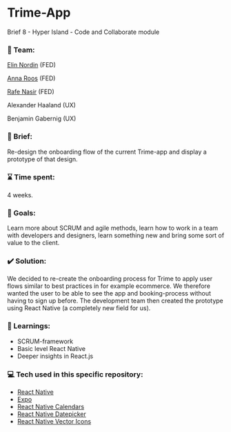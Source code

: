 # Trime-App
Brief 8 - Hyper Island - Code and Collaborate module


### :busts_in_silhouette: Team: 
[Elin Nordin](https://github.com/elinordin) (FED)

[Anna Roos](https://github.com/AnnaRoos) (FED)

[Rafe Nasir](https://github.com/rafenasir) (FED)

Alexander Haaland (UX)

Benjamin Gabernig (UX)


### :scroll: Brief:
Re-design the onboarding flow of the current Trime-app and display a prototype of that design.


### :hourglass: Time spent:
4 weeks.


### :checkered_flag: Goals:
Learn more about SCRUM and agile methods, learn how to work in a team with developers and designers, learn something new and bring some sort of value to the client.


### :heavy_check_mark: Solution:
We decided to re-create the onboarding process for Trime to apply user flows similar to best practices in for example ecommerce. We therefore wanted the user to be able to see the app and booking-process without having to sign up before. The development team then created the prototype using React Native (a completely new field for us).


### :closed_book: Learnings:

* SCRUM-framework
* Basic level React Native
* Deeper insights in React.js


### :computer: Tech used in this specific repository:
* [React Native](https://reactnative.dev/)
* [Expo](https://expo.io/)
* [React Native Calendars](https://github.com/wix/react-native-calendars)
* [React Native Datepicker](https://github.com/xgfe/react-native-datepicker)
* [React Native Vector Icons](https://oblador.github.io/react-native-vector-icons/)
